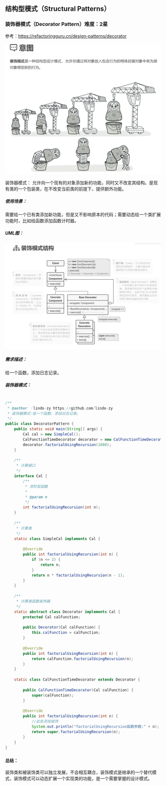 ## 结构型模式（Structural Patterns）

### 装饰器模式（Decorator Pattern）难度：2星

参考：https://refactoringguru.cn/design-patterns/decorator

![1679751816138](1679751816138.png)

装饰器模式： 允许向一个现有的对象添加新的功能，同时又不改变其结构。是现有类的一个包装类，在不改变当前类的前提下，提供额外功能。

##### 使用场景：

需要给一个已有类添加新功能，但是又不影响原本的代码；需要动态给一个类扩展功能时，比如给函数添加函数计时器。

##### UML图：

![1679751917400](1679751917400.png)

##### 需求描述：

给一个函数，添加日志记录。

##### 装饰器模式：

```java

/**
 * @author ：lindo-zy https://github.com/lindo-zy
 * 装饰器模式:给一个函数，添加日志记录。
 */
public class DecoratorPattern {
    public static void main(String[] args) {
        Cal cal = new SimpleCal();
        CalFunctionTimeDecorator decorator = new CalFunctionTimeDecorator(cal);
        decorator.factorialUsingRecursion(1000);
    }

    /**
     * 计算接口
     */
    interface Cal {
        /**
         * 求阶层函数
         *
         * @param n
         */
        int factorialUsingRecursion(int n);
    }

    /**
     * 计算类
     */
    static class SimpleCal implements Cal {

        @Override
        public int factorialUsingRecursion(int n) {
            if (n <= 2) {
                return n;
            }
            return n * factorialUsingRecursion(n - 1);
        }
    }

    /**
     * 计算类函数装饰器
     */
    static abstract class Decorator implements Cal {
        protected Cal calFunction;

        public Decorator(Cal calFunction) {
            this.calFunction = calFunction;
        }

        @Override
        public int factorialUsingRecursion(int n) {
            return calFunction.factorialUsingRecursion(n);
        }
    }

    static class CalFunctionTimeDecorator extends Decorator {

        public CalFunctionTimeDecorator(Cal calFunction) {
            super(calFunction);
        }

        @Override
        public int factorialUsingRecursion(int n) {
            //此处添加装饰
            System.out.println("factorialUsingRecursion函数参数:" + n);
            return super.factorialUsingRecursion(n);
        }
    }
}

```

#####         

#### 总结：

装饰类和被装饰类可以独立发展，不会相互耦合，装饰模式是继承的一个替代模式，装饰模式可以动态扩展一个实现类的功能，是一个需要掌握的设计模式。